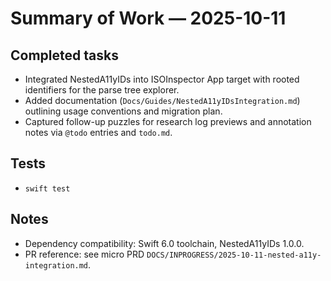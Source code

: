 # Summary of Work — 2025-10-11

## Completed tasks

- Integrated NestedA11yIDs into ISOInspector App target with rooted identifiers for the parse tree explorer.
- Added documentation (`Docs/Guides/NestedA11yIDsIntegration.md`) outlining usage conventions and migration plan.
- Captured follow-up puzzles for research log previews and annotation notes via `@todo` entries and `todo.md`.

## Tests

- `swift test`

## Notes

- Dependency compatibility: Swift 6.0 toolchain, NestedA11yIDs 1.0.0.
- PR reference: see micro PRD `DOCS/INPROGRESS/2025-10-11-nested-a11y-integration.md`.
